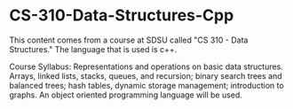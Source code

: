 # CS-310-Data-Structures-Cpp
This content comes from a course at SDSU called "CS 310 - Data Structures." The language that is used is c++. 

Course Syllabus:
Representations and operations on basic data structures. Arrays, linked lists, stacks, queues, and recursion; 
binary search trees and balanced trees; hash tables, dynamic storage management; introduction to graphs. 
An object oriented programming language will be used.
